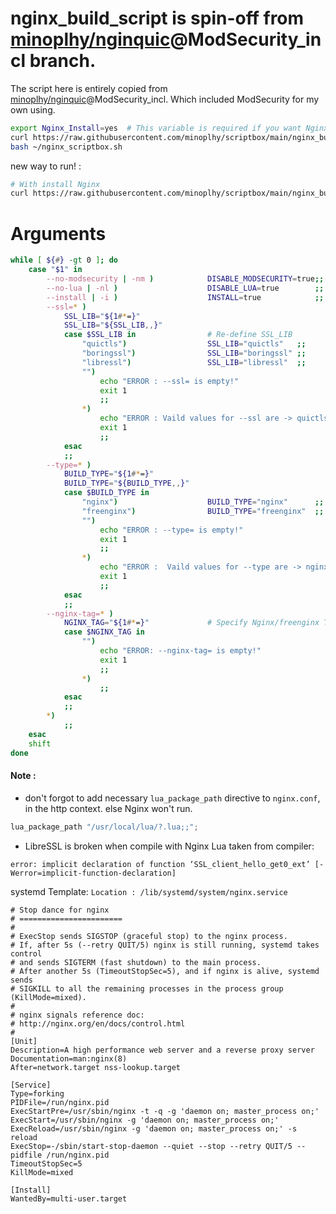 # nginx_build_script is spin-off from [minoplhy/nginquic](https://github.com/minoplhy/nginquic)@ModSecurity_incl branch.

The script here is entirely copied from [minoplhy/nginquic](https://github.com/minoplhy/nginquic)@ModSecurity_incl. Which included ModSecurity for my own using.

```bash
export Nginx_Install=yes  # This variable is required if you want Nginx to be installed scriptibly (on Debian-based systems).
curl https://raw.githubusercontent.com/minoplhy/scriptbox/main/nginx_build_script/build.sh > ~/nginx_scriptbox.sh
bash ~/nginx_scriptbox.sh
```
new way to run! :
```bash
# With install Nginx
curl https://raw.githubusercontent.com/minoplhy/scriptbox/main/nginx_build_script/build.sh | bash -s -- --install
```

# Arguments
```bash
while [ ${#} -gt 0 ]; do
    case "$1" in
        --no-modsecurity | -nm )            DISABLE_MODSECURITY=true;;  # Not include ModSecurity in building
        --no-lua | -nl )                    DISABLE_LUA=true        ;;  # Not include Lua in building
        --install | -i )                    INSTALL=true            ;;  # Install Nginx
        --ssl=* )
            SSL_LIB="${1#*=}"
            SSL_LIB="${SSL_LIB,,}"
            case $SSL_LIB in                # Re-define SSL_LIB
                "quictls")                  SSL_LIB="quictls"   ;;
                "boringssl")                SSL_LIB="boringssl" ;;
                "libressl")                 SSL_LIB="libressl"  ;;
                "")
                    echo "ERROR : --ssl= is empty!"
                    exit 1
                    ;;
                *)
                    echo "ERROR : Vaild values for --ssl are -> quictls, boringssl, libressl"
                    exit 1
                    ;;
            esac
            ;;
        --type=* )
            BUILD_TYPE="${1#*=}"
            BUILD_TYPE="${BUILD_TYPE,,}"
            case $BUILD_TYPE in
                "nginx")                    BUILD_TYPE="nginx"      ;;
                "freenginx")                BUILD_TYPE="freenginx"  ;;
                "")
                    echo "ERROR : --type= is empty!"
                    exit 1
                    ;;
                *)
                    echo "ERROR :  Vaild values for --type are -> nginx, freenginx"
                    exit 1
                    ;;
            esac
            ;;
        --nginx-tag=* )
            NGINX_TAG="${1#*=}"             # Specify Nginx/freenginx Tag
            case $NGINX_TAG in
                "")
                    echo "ERROR: --nginx-tag= is empty!"
                    exit 1
                    ;;
                *)
                    ;;
            esac
            ;;
        *)
            ;;
    esac
    shift
done
```

#### Note :  
* don't forgot to add necessary `lua_package_path` directive to `nginx.conf`, in the http context. else Nginx won't run.
```lua
lua_package_path "/usr/local/lua/?.lua;;";
```

* LibreSSL is broken when compile with Nginx Lua
taken from compiler:
```
error: implicit declaration of function ‘SSL_client_hello_get0_ext’ [-Werror=implicit-function-declaration]
```

systemd Template:
`Location : /lib/systemd/system/nginx.service`

```
# Stop dance for nginx
# =======================
#
# ExecStop sends SIGSTOP (graceful stop) to the nginx process.
# If, after 5s (--retry QUIT/5) nginx is still running, systemd takes control
# and sends SIGTERM (fast shutdown) to the main process.
# After another 5s (TimeoutStopSec=5), and if nginx is alive, systemd sends
# SIGKILL to all the remaining processes in the process group (KillMode=mixed).
#
# nginx signals reference doc:
# http://nginx.org/en/docs/control.html
#
[Unit]
Description=A high performance web server and a reverse proxy server
Documentation=man:nginx(8)
After=network.target nss-lookup.target

[Service]
Type=forking
PIDFile=/run/nginx.pid
ExecStartPre=/usr/sbin/nginx -t -q -g 'daemon on; master_process on;'
ExecStart=/usr/sbin/nginx -g 'daemon on; master_process on;'
ExecReload=/usr/sbin/nginx -g 'daemon on; master_process on;' -s reload
ExecStop=-/sbin/start-stop-daemon --quiet --stop --retry QUIT/5 --pidfile /run/nginx.pid
TimeoutStopSec=5
KillMode=mixed

[Install]
WantedBy=multi-user.target

```
